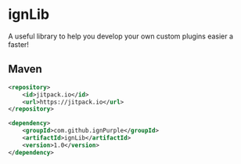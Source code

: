 # ignLib

A useful library to help you develop your own custom plugins easier a faster!

## Maven

```xml
<repository>
    <id>jitpack.io</id>
    <url>https://jitpack.io</url>
</repository>

<dependency>
    <groupId>com.github.ignPurple</groupId>
    <artifactId>ignLib</artifactId>
    <version>1.0</version>
</dependency>
```
